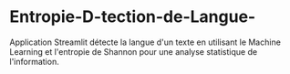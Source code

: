# Entropie-D-tection-de-Langue-
Application Streamlit détecte la langue d'un texte en utilisant le Machine Learning et l'entropie de Shannon pour une analyse statistique de l'information.

